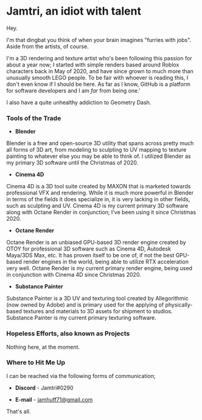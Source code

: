 # Jamtri, an idiot with talent

Hey.

I'm that dingbat you think of when your brain imagines "furries with jobs". Aside from the artists, of course.

I'm a 3D rendering and texture artist who's been following this passion for about a year now; I started with simple renders based around Roblox characters back in May of 2020, and have since grown to much more than unusually smooth LEGO people. To be fair with whoever is reading this, I don't even know if I should be here. As far as I know, GitHub is a platform for software developers and I am *far* from being one.'

I also have a quite unhealthy addiction to Geometry Dash.


### Tools of the Trade

- **Blender**

Blender is a free and open-source 3D utility that spans across pretty much all forms of 3D art, from modeling to sculpting to UV mapping to texture painting to whatever else you may be able to think of. I utilized Blender as my primary 3D software until the Christmas of 2020.


- **Cinema 4D**

Cinema 4D is a 3D tool suite created by MAXON that is marketed towards professional VFX and rendering. While it is much more powerful in Blender in terms of the fields it does specialize in, it is very lacking in other fields, such as sculpting and UV. Cinema 4D is my current primary 3D software along with Octane Render in conjunction; I've been using it since Christmas 2020.


- **Octane Render**

Octane Render is an unbiased GPU-based 3D render engine created by OTOY for professional 3D software such as Cinema 4D, Autodesk Maya/3DS Max, etc. It has proven itself to be one of, if not the best GPU-based render engines in the world, being able to utilize RTX acceleration very well. Octane Render is my current primary render engine, being used in conjunction with Cinema 4D since Christmas 2020.


- **Substance Painter**

Substance Painter is a 3D UV and texturing tool created by Allegorithmic (now owned by Adobe) and is primary used for the applying of physically-based textures and materials to 3D assets for shipment to studios. Substance Painter is my current primary texturing software.


### Hopeless Efforts, also known as Projects

Nothing here, at the moment.


### Where to Hit Me Up

I can be reached via the following forms of communication;

- **Discord** - Jamtri#0290

- **E-mail** - jamhuff71@gmail.com


That's all.
